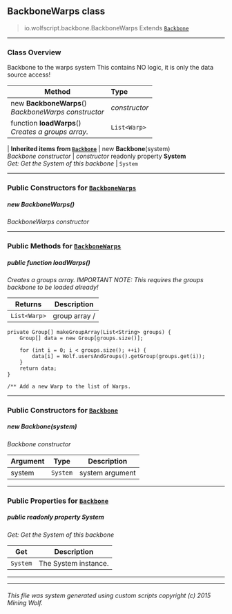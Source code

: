 ## BackboneWarps __class__

>io.wolfscript.backbone.BackboneWarps
>Extends [`Backbone`](Backbone.md)

---

### Class Overview

Backbone to the warps system This contains NO logic, it is only the data source access!

Method | Type   
--- | :--- 
new __BackboneWarps__() <br> _BackboneWarps constructor_ | _constructor_
 function __loadWarps__() <br> _Creates a groups array._ | `List<Warp>`
 |
__Inherited items from [`Backbone`](Backbone.md)__ |
new __Backbone__(system) <br> _Backbone constructor_ | _constructor_
 readonly property __System__ <br> _Get: Get the System of this backbone_ | `System`





---

### Public Constructors for [`BackboneWarps`](BackboneWarps.md)

##### <a id='backbonewarps'></a>new __BackboneWarps__() 

_BackboneWarps constructor_


---

### Public Methods for [`BackboneWarps`](BackboneWarps.md)

##### <a id='loadwarps'></a>public  function __loadWarps__()

_Creates a groups array. IMPORTANT NOTE: This requires the groups backbone to be loaded already!_

Returns | Description
--- | --- 
`List<Warp>` | group array /
    private Group[] makeGroupArray(List<String> groups) {
        Group[] data = new Group[groups.size()];

        for (int i = 0; i < groups.size(); ++i) {
            data[i] = Wolf.usersAndGroups().getGroup(groups.get(i));
        }
        return data;
    }

    /** Add a new Warp to the list of Warps.


---
### Public Constructors for [`Backbone`](Backbone.md)

##### <a id='backbone'></a>new __Backbone__(system) 

_Backbone constructor_

Argument | Type | Description  
--- | --- | --- 
system | `System` | system argument

---

### Public Properties for [`Backbone`](Backbone.md)

##### <a id='system'></a>public  readonly property __System__

_Get: Get the System of this backbone_

Get | Description
--- | --- 
`System` | The System instance.



---


---


###### This file was system generated using custom scripts copyright (c) 2015 Mining Wolf.
	

